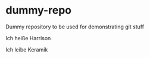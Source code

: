 # dummy-repo
Dummy repository to be used for demonstrating git stuff

Ich heiße Harrison

Ich leibe Keramik